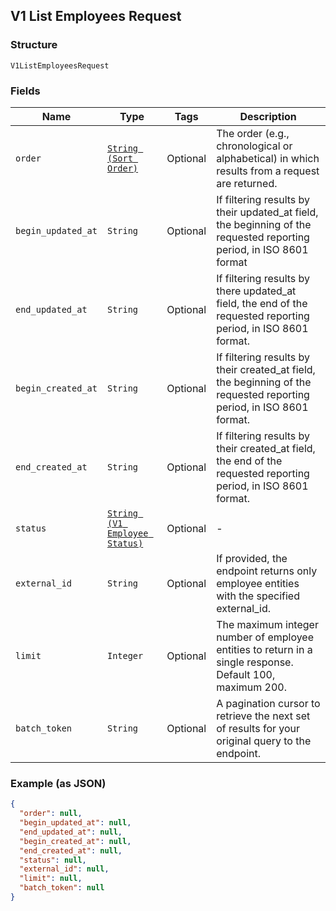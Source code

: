 ## V1 List Employees Request

### Structure

`V1ListEmployeesRequest`

### Fields

| Name | Type | Tags | Description |
|  --- | --- | --- | --- |
| `order` | [`String (Sort Order)`](/doc/models/sort-order.md) | Optional | The order (e.g., chronological or alphabetical) in which results from a request are returned. |
| `begin_updated_at` | `String` | Optional | If filtering results by their updated_at field, the beginning of the requested reporting period, in ISO 8601 format |
| `end_updated_at` | `String` | Optional | If filtering results by there updated_at field, the end of the requested reporting period, in ISO 8601 format. |
| `begin_created_at` | `String` | Optional | If filtering results by their created_at field, the beginning of the requested reporting period, in ISO 8601 format. |
| `end_created_at` | `String` | Optional | If filtering results by their created_at field, the end of the requested reporting period, in ISO 8601 format. |
| `status` | [`String (V1 Employee Status)`](/doc/models/v1-employee-status.md) | Optional | - |
| `external_id` | `String` | Optional | If provided, the endpoint returns only employee entities with the specified external_id. |
| `limit` | `Integer` | Optional | The maximum integer number of employee entities to return in a single response. Default 100, maximum 200. |
| `batch_token` | `String` | Optional | A pagination cursor to retrieve the next set of results for your<br>original query to the endpoint. |

### Example (as JSON)

```json
{
  "order": null,
  "begin_updated_at": null,
  "end_updated_at": null,
  "begin_created_at": null,
  "end_created_at": null,
  "status": null,
  "external_id": null,
  "limit": null,
  "batch_token": null
}
```

